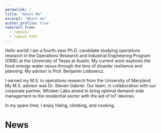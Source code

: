 ```yaml
---
permalink: /
title: "About Me"
excerpt: "About me"
author_profile: true
redirect_from: 
  - /about/
  - /about.html
---
```


Hello world! I am a fourth-year Ph.D. candidate studying operations research in the Operations Research and Industrial Engineering Program (ORIE) at the University of Texas at Austin. My current work explores the food-energy-water nexus through the lens of disaster resilience and planning. My advisor is Prof. Benjamin Leibowicz.

I earned my M.S. in operations research from the University of Maryland. My M.S. advisor was Dr. Steven Gabriel.  Our team, in collaboration with our corporate partner, Whisker Labs aimed to bring optimal demand-side management to the residential sector with the aid of IoT devices. 

In my spare time, I enjoy hiking, climbing, and cooking. 

News
======================